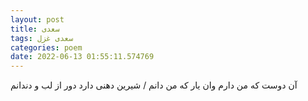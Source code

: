```yaml
---
layout: post
title: سعدی
tags: سعدی غزل
categories: poem
date: 2022-06-13 01:55:11.574769
---
```


آن دوست که من دارم وان یار که من دانم / شیرین دهنی دارد دور از لب و دندانم
